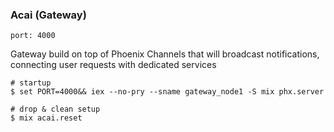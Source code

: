 ### Acai (Gateway)

`port: 4000`

Gateway build on top of Phoenix Channels that will broadcast notifications, connecting user requests with dedicated
services

```shell
# startup
$ set PORT=4000&& iex --no-pry --sname gateway_node1 -S mix phx.server

# drop & clean setup
$ mix acai.reset
```